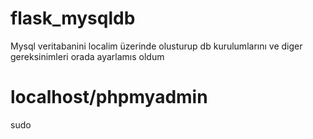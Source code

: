 # flask_mysqldb


Mysql veritabanini localim üzerinde olusturup db kurulumlarını ve diger gereksinimleri orada ayarlamıs oldum
# localhost/phpmyadmin 
sudo 





